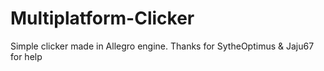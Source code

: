 # Multiplatform-Clicker
Simple clicker made in Allegro engine. Thanks for SytheOptimus & Jaju67 for help
